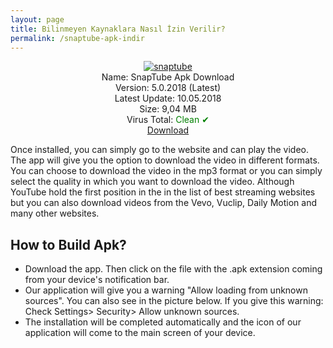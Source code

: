 ```yaml
---
layout: page
title: Bilinmeyen Kaynaklara Nasıl İzin Verilir?
permalink: /snaptube-apk-indir
---
```


<script async src="//pagead2.googlesyndication.com/pagead/js/adsbygoogle.js"></script>
<!-- KingBaglanti -->
<ins class="adsbygoogle"
     style="display:block"
     data-ad-client="ca-pub-7942429830883405"
     data-ad-slot="4590880399"
     data-ad-format="link"></ins>
<script>
(adsbygoogle = window.adsbygoogle || []).push({});
</script>
<center>
<a href="https://snaptube.plusapkz.com/snaptube-download"><img src="https://snaptube.plusapkz.com/snaptube.png" alt="snaptube" title="snaptube download" /></a><br />
Name: SnapTube Apk Download<br />
Version: 5.0.2018 (Latest)<br />
Latest Update: 10.05.2018<br />
Size: 9,04 MB<br />
Virus Total: <span style="color:green;">Clean &#10004;</span><br/>
<script async src="//pagead2.googlesyndication.com/pagead/js/adsbygoogle.js"></script>
<!-- Esnekw -->
<ins class="adsbygoogle"
     style="display:block"
     data-ad-client="ca-pub-7942429830883405"
     data-ad-slot="6805302882"
     data-ad-format="auto"></ins>
<script>
(adsbygoogle = window.adsbygoogle || []).push({});
</script>
     <a target="_blank" href="https://snaptube.plusapkz.com/snaptube-4-26-0-9624.apk">Download</a>
</center>
<script async src="//pagead2.googlesyndication.com/pagead/js/adsbygoogle.js"></script>
<!-- Esnekw -->
<ins class="adsbygoogle"
     style="display:block"
     data-ad-client="ca-pub-7942429830883405"
     data-ad-slot="6805302882"
     data-ad-format="auto"></ins>
<script>
(adsbygoogle = window.adsbygoogle || []).push({});
</script>

Once installed, you can simply go to the website and can play the video. The app will give you the option to download the video in different formats. You can choose to download the video in the mp3 format or you can simply select the quality in which you want to download the video. Although YouTube hold the first position in the in the list of best streaming websites but you can also download videos from the Vevo, Vuclip, Daily Motion and many other websites.<br>
<script async src="//pagead2.googlesyndication.com/pagead/js/adsbygoogle.js"></script>
<!-- Esnekw -->
<ins class="adsbygoogle"
     style="display:block"
     data-ad-client="ca-pub-7942429830883405"
     data-ad-slot="6805302882"
     data-ad-format="auto"></ins>
<script>
(adsbygoogle = window.adsbygoogle || []).push({});
</script>
<h2>How to Build Apk?</h2>
<ul><li>Download the app. Then click on the file with the .apk extension coming from your device's notification bar.</li>
<li>Our application will give you a warning "Allow loading from unknown sources". You can also see in the picture below. If you give this warning: Check Settings> Security> Allow unknown sources.</li>
<li>The installation will be completed automatically and the icon of our application will come to the main screen of your device.</li>
     </ul>
<center>
     <script async src="//pagead2.googlesyndication.com/pagead/js/adsbygoogle.js"></script>
<!-- Baglanti20090 -->
<ins class="adsbygoogle"
     style="display:inline-block;width:200px;height:90px"
     data-ad-client="ca-pub-7942429830883405"
     data-ad-slot="9116964791"></ins>
<script>
(adsbygoogle = window.adsbygoogle || []).push({});
</script>
</center>
